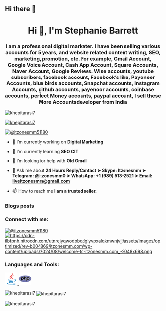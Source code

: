## Hi there 👋


<h1 align="center">Hi 👋, I'm Stephanie Barrett</h1>
<h3 align="center">I am a professional digital marketer. I have been selling various accounts for 5 years, and website related content writing, SEO, marketing, promotion, etc. For example, Gmail Account, Google Voice Account, Cash App Account, Square Accounts, Naver Account, Google Reviews. Wise accounts, youtube subscribers, facebook account, Facebook’s like, Payoneer Accounts, blue birds accounts, Snapchat accounts, Instagram Accounts, github accounts, payenoor accounts, coinbase accounts, perfect Money accounts, paypal account, I sell these More Accountsdeveloper from India</h3>

<p align="left"> <img src="https://komarev.com/ghpvc/?username=khepitarasi7&label=Profile%20views&color=0e75b6&style=flat" alt="khepitarasi7" /> </p>

<p align="left"> <a href="https://github.com/ryo-ma/github-profile-trophy"><img src="https://github-profile-trophy.vercel.app/?username=khepitarasi7" alt="khepitarasi7" /></a> </p>

<p align="left"> <a href="https://twitter.com/@itzonesmm51180" target="blank"><img src="https://img.shields.io/twitter/follow/@itzonesmm51180?logo=twitter&style=for-the-badge" alt="@itzonesmm51180" /></a> </p>

- 🔭 I’m currently working on **Digital Marketing**

- 🌱 I’m currently learning **SEO CIT**

- 🤝 I’m looking for help with **Old Gmail**

- 💬 Ask me about **24 Hours Reply/Contact ➤ Skype: Itzonesmm ➤ Telegram: @itzonesmm0 ➤ WhatsApp: +1 (989) 513-2521 ➤ Email: liveitzonesmm@gmail.com**

- 📫 How to reach me **I am a trusted seller.**

### Blogs posts
<!-- BLOG-POST-LIST:START -->
<!-- BLOG-POST-LIST:END -->

<h3 align="left">Connect with me:</h3>
<p align="left">
<a href="https://twitter.com/@itzonesmm51180" target="blank"><img align="center" src="https://raw.githubusercontent.com/rahuldkjain/github-profile-readme-generator/master/src/images/icons/Social/twitter.svg" alt="@itzonesmm51180" height="30" width="40" /></a>
<a href="/https://cdn-ilbfpnh.nitrocdn.com/utnrejyqwodpbqdgiyvpxalqkmwnjvjj/assets/images/optimized/rev-b004869/itzonesmm.com/wp-content/uploads/2024/08/welcome-to-itzonesmm.com_-2048x698.png" target="blank"><img align="center" src="https://raw.githubusercontent.com/rahuldkjain/github-profile-readme-generator/master/src/images/icons/Social/rss.svg" alt="https://cdn-ilbfpnh.nitrocdn.com/utnrejyqwodpbqdgiyvpxalqkmwnjvjj/assets/images/optimized/rev-b004869/itzonesmm.com/wp-content/uploads/2024/08/welcome-to-itzonesmm.com_-2048x698.png" height="30" width="40" /></a>
</p>

<h3 align="left">Languages and Tools:</h3>
<p align="left"> <a href="https://www.java.com" target="_blank" rel="noreferrer"> <img src="https://raw.githubusercontent.com/devicons/devicon/master/icons/java/java-original.svg" alt="java" width="40" height="40"/> </a> <a href="https://www.php.net" target="_blank" rel="noreferrer"> <img src="https://raw.githubusercontent.com/devicons/devicon/master/icons/php/php-original.svg" alt="php" width="40" height="40"/> </a> </p>

<p><img align="left" src="https://github-readme-stats.vercel.app/api/top-langs?username=khepitarasi7&show_icons=true&locale=en&layout=compact" alt="khepitarasi7" /></p>

<p>&nbsp;<img align="center" src="https://github-readme-stats.vercel.app/api?username=khepitarasi7&show_icons=true&locale=en" alt="khepitarasi7" /></p>

<p><img align="center" src="https://github-readme-streak-stats.herokuapp.com/?user=khepitarasi7&" alt="khepitarasi7" /></p>
